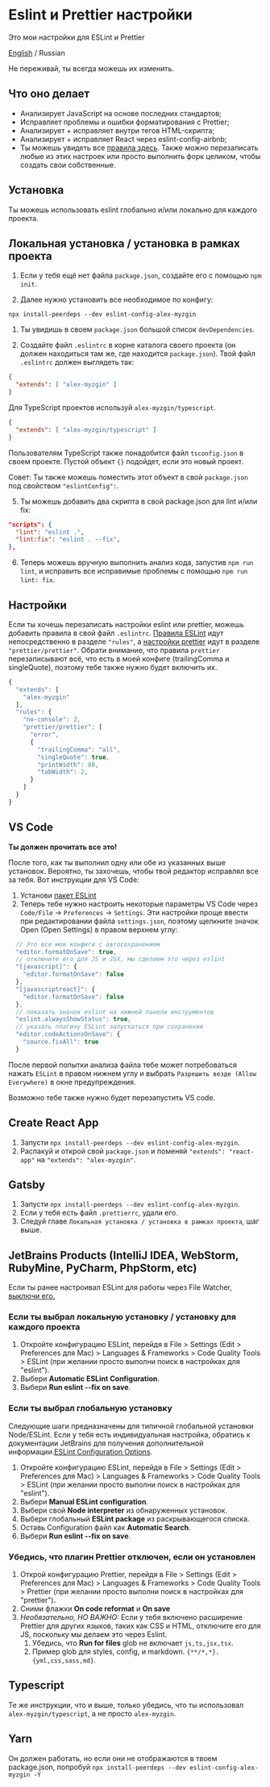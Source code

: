 # Eslint и Prettier настройки

Это мои настройки для ESLint и Prettier

[English](./readme.md) / Russian

Не переживай, ты всегда можешь их изменить.

## Что оно делает

* Анализирует JavaScript на основе последних стандартов;
* Исправляет проблемы и ошибки форматирования с Prettier;
* Анализирует + исправляет внутри тегов HTML-скрипта;
* Анализирует + исправляет React через eslint-config-airbnb;
* Ты можешь увидеть все [правила здесь](https://github.com/OleksiiMyzgin/eslint-config-alex-myzgin/blob/main/.eslintrc.js). Также можно перезаписать любые из этих настроек или просто выполнить форк целиком, чтобы создать свои собственные.

## Установка

Ты можешь использовать eslint глобально и/или локально для каждого проекта.

## Локальная установка / установка в рамках проекта

1. Если у тебя ещё нет файла `package.json`, создайте его с помощью `npm init`.

2. Далее нужно установить все необходимое по конфигу:

```
npx install-peerdeps --dev eslint-config-alex-myzgin
```

1. Ты увидишь в своем `package.json` большой список `devDependencies`.

2. Создайте файл `.eslintrc` в корне каталога своего проекта (он должен находиться там же, где находится `package.json`). Твой файл `.eslintrc` должен выглядеть так:

```json
{
  "extends": [ "alex-myzgin" ]
}
```

Для TypeScript проектов используй `alex-myzgin/typescript`.

```json
{
  "extends": [ "alex-myzgin/typescript" ]
}
```

Пользователям TypeScript также понадобится файл `tsconfig.json` в своем проекте. Пустой объект `{}` подойдет, если это новый проект.

Совет: Ты также можешь поместить этот объект в свой `package.json` под свойством ` "eslintConfig": `.

5. Ты можешь добавить два скрипта в свой package.json для lint и/или fix:

```json
"scripts": {
  "lint": "eslint .",
  "lint:fix": "eslint . --fix",
},
```

6. Теперь можешь вручную выполнить анализ кода, запустив `npm run lint`, и исправить все исправимые проблемы с помощью `npm run lint: fix`.

## Настройки

Если ты хочешь перезаписать настройки eslint или prettier, можешь добавить правила в свой файл `.eslintrc`. [Правила ESLint](https://eslint.org/docs/rules/) идут непосредственно в разделе `"rules"`, а [настройки prettier](https://prettier.io/docs/en/options.html) идут в разделе `"prettier/prettier"`. Обрати внимание, что правила `prettier` перезаписывают всё, что есть в моей конфиге (trailingComma и singleQuote), поэтому тебе также нужно будет включить их.

```js
{
  "extends": [
    "alex-myzgin"
  ],
  "rules": {
    "no-console": 2,
    "prettier/prettier": [
      "error",
      {
        "trailingComma": "all",
        "singleQuote": true,
        "printWidth": 80,
        "tabWidth": 2,
      }
    ]
  }
}
```

## VS Code

**Ты должен прочитать все это!**

После того, как ты выполнил одну или обе из указанных выше установок. Вероятно, ты захочешь, чтобы твой редактор исправлял все за тебя. Вот инструкции для VS Code:

1. Установи [пакет ESLint](https://marketplace.visualstudio.com/items?itemName=dbaeumer.vscode-eslint)
2. Теперь тебе нужно настроить некоторые параметры VS Code через `Code/File` → `Preferences` → `Settings`. Эти настройки проще ввести при редактировании файла `settings.json`, поэтому щелкните значок Open (Open Settings) в правом верхнем углу:

```js
  // Это все мои конфиги с автосохранением
  "editor.formatOnSave": true,
  // отключите его для JS и JSX, мы сделаем это через eslint
  "[javascript]": {
    "editor.formatOnSave": false
  },
  "[javascriptreact]": {
    "editor.formatOnSave": false
  },
  // показать значок eslint на нижней панели инструментов
  "eslint.alwaysShowStatus": true,
  // указать плагину ESLint запускаться при сохранении
  "editor.codeActionsOnSave": {
    "source.fixAll": true
  }
```

После первой попытки анализа файла тебе может потребоваться нажать `ESLint` в правом нижнем углу и выбрать `Разрешить везде (Allow Everywhere)` в окне предупреждения.

Возможно тебе также нужно будет перезапустить VS code.

## Create React App

1. Запусти `npx install-peerdeps --dev eslint-config-alex-myzgin`.
2. Распакуй и открой свой `package.json` и поменяй `"extends": "react-app"` на `"extends": "alex-myzgin"`.

## Gatsby

1. Запусти `npx install-peerdeps --dev eslint-config-alex-myzgin`.
2. Если у тебя есть файл `.prettierrc`, удали его.
3. Следуй главе `Локальная установка / установка в рамках проекта`, шаг выше.

## JetBrains Products (IntelliJ IDEA, WebStorm, RubyMine, PyCharm, PhpStorm, etc)

Если ты ранее настроивал ESLint для работы через File Watcher, [выключи его.](https://www.jetbrains.com/help/idea/using-file-watchers.html#enableFileWatcher)

### Если ты выбрал локальную установку / установку для каждого проекта

1. Откройте конфигурацию ESLint, перейдя в File > Settings (Edit > Preferences для Mac) > Languages & Frameworks > Code Quality Tools > ESLint (при желании просто выполни поиск в настройках для "eslint").
1. Выбери **Automatic ESLint Configuration**.
1. Выбери **Run eslint --fix on save**.

### Если ты выбрал глобальную установку

Следующие шаги предназначены для типичной глобальной установки Node/ESLint. Если у тебя есть индивидуальная настройка, обратись к документации JetBrains для получения дополнительной информации.[ESLint Configuration Options](https://www.jetbrains.com/help/webstorm/eslint.html#ws_js_eslint_manual_configuration).

1. Откройте конфигурацию ESLint, перейдя в File > Settings (Edit > Preferences для Mac) > Languages & Frameworks > Code Quality Tools > ESLint (при желании просто выполни поиск в настройках для "eslint").
2. Выбери **Manual ESLint configuration**.
3. Выбери свой **Node interpreter** из обнаруженных установок.
4. Выбери глобальный **ESLint package** из раскрывающегося списка.
5. Оставь Configuration файл как **Automatic Search**.
6. Выбери **Run eslint --fix on save**.

### Убедись, что плагин Prettier отключен, если он установлен

1. Открой конфигурацию Prettier, перейдя в File > Settings (Edit > Preferences для Mac) > Languages & Frameworks > Code Quality Tools > Prettier (при желании просто выполни поиск в настройках для "prettier").
2. Сними флажки **On code reformat** и **On save**
3. *Необязательно, НО ВАЖНО:* Если у тебя включено расширение Prettier для других языков, таких как CSS и HTML, отключите его для JS, поскольку мы делаем это через Eslint.
    1. Убедись, что **Run for files** glob не включает `js,ts,jsx,tsx`.
    2. Пример glob для styles, config, и markdown. `{**/*,*}.{yml,css,sass,md}`.

## Typescript

Те же инструкции, что и выше, только убедись, что ты использовал `alex-myzgin/typescript`, а не просто `alex-myzgin`.

## Yarn

Он должен работать, но если они не отображаются в твоем package.json, попробуй `npx install-peerdeps --dev eslint-config-alex-myzgin -Y`
